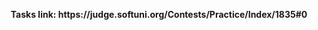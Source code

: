 <p align="center">
  <b>Tasks link: https://judge.softuni.org/Contests/Practice/Index/1835#0</b><br>
</p>
